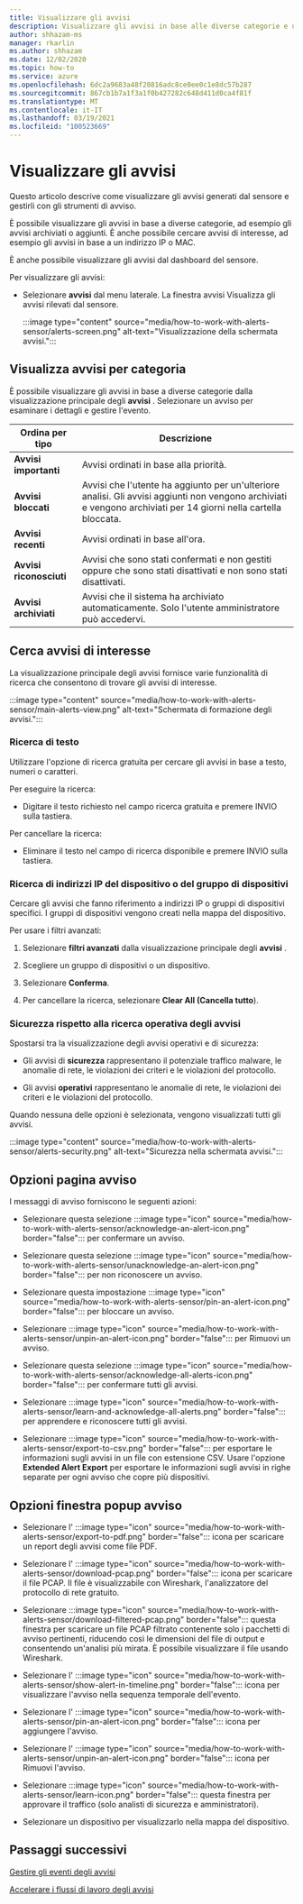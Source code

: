 ```yaml
---
title: Visualizzare gli avvisi
description: Visualizzare gli avvisi in base alle diverse categorie e usa le funzionalità di ricerca per individuare gli avvisi di interesse.
author: shhazam-ms
manager: rkarlin
ms.author: shhazam
ms.date: 12/02/2020
ms.topic: how-to
ms.service: azure
ms.openlocfilehash: 6dc2a9683a48f20816adc8ce0ee0c1e8dc57b287
ms.sourcegitcommit: 867cb1b7a1f3a1f0b427282c648d411d0ca4f81f
ms.translationtype: MT
ms.contentlocale: it-IT
ms.lasthandoff: 03/19/2021
ms.locfileid: "100523669"
---
```

# <a name="view-alerts"></a>Visualizzare gli avvisi

Questo articolo descrive come visualizzare gli avvisi generati dal sensore e gestirli con gli strumenti di avviso.

È possibile visualizzare gli avvisi in base a diverse categorie, ad esempio gli avvisi archiviati o aggiunti. È anche possibile cercare avvisi di interesse, ad esempio gli avvisi in base a un indirizzo IP o MAC.  

È anche possibile visualizzare gli avvisi dal dashboard del sensore.

Per visualizzare gli avvisi:

- Selezionare **avvisi** dal menu laterale. La finestra avvisi Visualizza gli avvisi rilevati dal sensore.

  :::image type="content" source="media/how-to-work-with-alerts-sensor/alerts-screen.png" alt-text="Visualizzazione della schermata avvisi.":::

## <a name="view-alerts-by-category"></a>Visualizza avvisi per categoria

È possibile visualizzare gli avvisi in base a diverse categorie dalla visualizzazione principale degli **avvisi** . Selezionare un avviso per esaminare i dettagli e gestire l'evento.

| Ordina per tipo | Descrizione |
|--|--|
| **Avvisi importanti** | Avvisi ordinati in base alla priorità. |
| **Avvisi bloccati** | Avvisi che l'utente ha aggiunto per un'ulteriore analisi. Gli avvisi aggiunti non vengono archiviati e vengono archiviati per 14 giorni nella cartella bloccata. |
| **Avvisi recenti** | Avvisi ordinati in base all'ora. |
| **Avvisi riconosciuti** | Avvisi che sono stati confermati e non gestiti oppure che sono stati disattivati e non sono stati disattivati. |
| **Avvisi archiviati** | Avvisi che il sistema ha archiviato automaticamente. Solo l'utente amministratore può accedervi. |

## <a name="search-for-alerts-of-interest"></a>Cerca avvisi di interesse

La visualizzazione principale degli avvisi fornisce varie funzionalità di ricerca che consentono di trovare gli avvisi di interesse.

:::image type="content" source="media/how-to-work-with-alerts-sensor/main-alerts-view.png" alt-text="Schermata di formazione degli avvisi.":::

### <a name="text-search"></a>Ricerca di testo

Utilizzare l'opzione di ricerca gratuita per cercare gli avvisi in base a testo, numeri o caratteri.

Per eseguire la ricerca:

- Digitare il testo richiesto nel campo ricerca gratuita e premere INVIO sulla tastiera.

Per cancellare la ricerca:

- Eliminare il testo nel campo di ricerca disponibile e premere INVIO sulla tastiera.

### <a name="device-group-or-device-ip-address-search"></a>Ricerca di indirizzi IP del dispositivo o del gruppo di dispositivi

Cercare gli avvisi che fanno riferimento a indirizzi IP o gruppi di dispositivi specifici. I gruppi di dispositivi vengono creati nella mappa del dispositivo.

Per usare i filtri avanzati:

1. Selezionare **filtri avanzati** dalla visualizzazione principale degli **avvisi** .

2. Scegliere un gruppo di dispositivi o un dispositivo.

3. Selezionare **Conferma**.

4. Per cancellare la ricerca, selezionare **Clear All (Cancella tutto**).

### <a name="security-versus-operational-alert-search"></a>Sicurezza rispetto alla ricerca operativa degli avvisi

Spostarsi tra la visualizzazione degli avvisi operativi e di sicurezza:

- Gli avvisi di **sicurezza** rappresentano il potenziale traffico malware, le anomalie di rete, le violazioni dei criteri e le violazioni del protocollo.

- Gli avvisi **operativi** rappresentano le anomalie di rete, le violazioni dei criteri e le violazioni del protocollo.

Quando nessuna delle opzioni è selezionata, vengono visualizzati tutti gli avvisi.

:::image type="content" source="media/how-to-work-with-alerts-sensor/alerts-security.png" alt-text="Sicurezza nella schermata avvisi.":::

## <a name="alert-page-options"></a>Opzioni pagina avviso

I messaggi di avviso forniscono le seguenti azioni:

- Selezionare questa selezione :::image type="icon" source="media/how-to-work-with-alerts-sensor/acknowledge-an-alert-icon.png" border="false"::: per confermare un avviso.

- Selezionare questa selezione :::image type="icon" source="media/how-to-work-with-alerts-sensor/unacknowledge-an-alert-icon.png" border="false"::: per non riconoscere un avviso.

- Selezionare questa impostazione :::image type="icon" source="media/how-to-work-with-alerts-sensor/pin-an-alert-icon.png" border="false"::: per bloccare un avviso.

- Selezionare :::image type="icon" source="media/how-to-work-with-alerts-sensor/unpin-an-alert-icon.png" border="false"::: per Rimuovi un avviso.

- Selezionare questa selezione :::image type="icon" source="media/how-to-work-with-alerts-sensor/acknowledge-all-alerts-icon.png" border="false"::: per confermare tutti gli avvisi.

- Selezionare :::image type="icon" source="media/how-to-work-with-alerts-sensor/learn-and-acknowledge-all-alerts.png" border="false"::: per apprendere e riconoscere tutti gli avvisi.

- Selezionare :::image type="icon" source="media/how-to-work-with-alerts-sensor/export-to-csv.png" border="false"::: per esportare le informazioni sugli avvisi in un file con estensione CSV. Usare l'opzione **Extended Alert Export** per esportare le informazioni sugli avvisi in righe separate per ogni avviso che copre più dispositivi.

## <a name="alert-pop-up-window-options"></a>Opzioni finestra popup avviso

- Selezionare l' :::image type="icon" source="media/how-to-work-with-alerts-sensor/export-to-pdf.png" border="false"::: icona per scaricare un report degli avvisi come file PDF.

- Selezionare l' :::image type="icon" source="media/how-to-work-with-alerts-sensor/download-pcap.png" border="false"::: icona per scaricare il file PCAP. Il file è visualizzabile con Wireshark, l'analizzatore del protocollo di rete gratuito.

- Selezionare :::image type="icon" source="media/how-to-work-with-alerts-sensor/download-filtered-pcap.png" border="false"::: questa finestra per scaricare un file PCAP filtrato contenente solo i pacchetti di avviso pertinenti, riducendo così le dimensioni del file di output e consentendo un'analisi più mirata. È possibile visualizzare il file usando Wireshark.

- Selezionare l' :::image type="icon" source="media/how-to-work-with-alerts-sensor/show-alert-in-timeline.png" border="false"::: icona per visualizzare l'avviso nella sequenza temporale dell'evento.

- Selezionare l' :::image type="icon" source="media/how-to-work-with-alerts-sensor/pin-an-alert-icon.png" border="false"::: icona per aggiungere l'avviso.

- Selezionare l' :::image type="icon" source="media/how-to-work-with-alerts-sensor/unpin-an-alert-icon.png" border="false"::: icona per Rimuovi l'avviso.

- Selezionare :::image type="icon" source="media/how-to-work-with-alerts-sensor/learn-icon.png" border="false"::: questa finestra per approvare il traffico (solo analisti di sicurezza e amministratori).

- Selezionare un dispositivo per visualizzarlo nella mappa del dispositivo.

## <a name="next-steps"></a>Passaggi successivi

[Gestire gli eventi degli avvisi](how-to-manage-the-alert-event.md)

[Accelerare i flussi di lavoro degli avvisi](how-to-accelerate-alert-incident-response.md)
